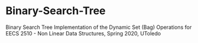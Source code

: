 # Binary-Search-Tree
Binary Search Tree Implementation of the Dynamic Set (Bag) Operations for EECS 2510 - Non Linear Data Structures, Spring 2020, UToledo